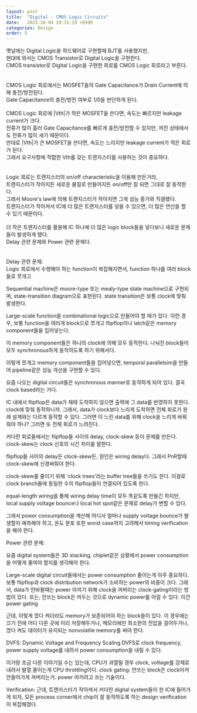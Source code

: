 ```yaml
---
layout: post
title:  "Digital - CMOS Logic Circuits"
date:   2023-10-04 19:31:29 +0900
categories: Design
order: 5
---
```


옛날에는 Digital Logic을 하드웨어로 구현할때 BJT를 사용했지만,<br>
현대에 와서는 CMOS Transistor로 Digital Logic을 구현한다.<br>
CMOS transistor로 Digital Logic을 구현한 회로를 CMOS Logic 회로라고 부른다.<br>
<br>
<br>
CMOS Logic 회로에서는 MOSFET들의 Gate Capacitance가 Drain Current에 의해 충전/방전된다.<br>
Gate Capacitance의 충전/방전 여부로 1/0을 판단하게 된다.<br>
<br>
CMOS Logic 회로에 |Vth|가 작은 MOSFET을 쓴다면, 속도는 빠르지만 leakage current가 크다.<br>
전류가 많이 흘러 Gate Capacitance를 빠르게 충전/방전할 수 있지만, 꺼진 상태에서도 전류가 많이 새기 때문이다.<br>
반대로 |Vth|가 큰 MOSFET을 쓴다면, 속도는 느리지만 leakage current가 적은 회로가 된다.<br>
그래서 요구사항에 적합한 Vth를 갖는 트랜지스터를 사용하는 것이 중요하다.<br>
<br>
<br>
Logic 회로는 트랜지스터의 on/off characteristic을 이용해 만든거라,<br>
트랜지스터가 작아지든 새로운 물질로 만들어지든 on/off만 잘 되면 그대로 잘 동작한다.<br>
그래서 Moore's law에 의해 트랜지스터가 작아지면 그게 성능 증가와 직결됐다.<br>
트랜지스터가 작아져서 IC에 더 많은 트랜지스터를 넣을 수 있으면, 더 많은 연산을 할 수 있기 때문이다.<br>
<br>
더 작은 트랜지스터를 활용해 IC 하나에 더 많은 logic block들을 넣다보니 새로운 문제들이 발생하게 됐다.<br>
Delay 관련 문제와 Power 관련 문제다.<br>
<br>
<br>
Delay 관련 문제:<br>
Logic 회로에서 수행해야 하는 function이 복잡해지면서,
function 하나를 여러 block들로 쪼개고 


Sequential machine은 moore-type 또는 mealy-type state machine으로 구현되며, state-transition diagram으로 표현된다.
state transition은 보통 clock에 맞춰 발생한다.

Large-scale function을 combinational logic으로 만들어야 할 때가 있다.
이런 경우, 보통 function을 여러개 block으로 쪼개고 flipflop이나 latch같은 memory component들을 집어넣는다.

이 memory component들은 하나의 clock에 의해 모두 동작한다.
나눠진 block들이 모두 synchronous하게 동작하도록 하기 위해서다.

이렇게 쪼개고 memory component들을 집어넣으면, temporal parallelsim을 만들어 pipeline같은 성능 개선을 구현할 수 있다.

요즘 나오는 digital circuit들은 synchronous manner로 동작하게 되어 있다.
결국 clock based라는 거다.


IC 내에서 
flipflop은 data가 제때 도착하지 않으면 출력에 그 data를 반영하지 못한다. clock에 맞춰 동작하니까.
그래서, data가 clock보다 느리게 도착하면 전체 회로가 원래 설계와는 다르게 동작할 수 있다.
그러면 이 느린 data를 위해 clock을 느리게 바꿔줘야 하나? 그러면 또 전체 회로가 느려진다.

커다란 회로들에서는 flipflop들 사이의 delay, clock-skew 등이 문제를 만든다.
clock-skew는 clock 신호의 시간 차이를 말한다.

flipflop들 사이의 delay든 clock-skew든, 원인은 wiring delay다.
그래서 PnR할때 clock-skew에 신경써줘야 한다.

clock-skew를 줄이기 위해 'clock trees'라는 buffer tree들을 쓰기도 한다.
이걸로 clock branch들에 동일한 수의 flipflop들이 연결되어 있도록 한다.

equal-length wiring을 통해 wiring delay time이 모두 똑같도록 만들긴 하지만,
local supply voltage bounce나 local hot spot같은 문제로 delay가 변할 수 있다.

그래서 power consumption을 계산해 어디서 얼마나 supply voltage bounce가 발생할지 예측해야 하고,
온도 분포 또한 worst case까지 고려해서 timing verification을 해야 한다.







Power 관련 문제:

요즘 digital system들은 3D stacking, chiplet같은 상황에서 power consumption을 어떻게 줄여야 할지를 생각해야 한다.

Large-scale digital circuit들에서는 power consumption 줄이는게 아주 중요하다.
보통 flipflop과 clock distribution network가 소비하는 power의 비중이 크다.
그래서, data가 안바뀔때는 power 아끼기 위해 clock을 꺼버리는 clock-gating이라는 방법이 있다.
또는, 안쓰는 block은 꺼두는 것으로 dynamic power를 아낄 수 있다. 이건 power gating

근데, 이렇게 껐다 켜더라도 memory가 보존되어야 하는 block들이 있다.
이 경우에는 끄기 전에 어디 다른 곳에 미리 저장해두거나,
메모리에만 최소한의 전압을 걸어두거나,
껐다 켜도 데이터가 유지되는 nonvolatile memory를 써야 한다.

DVFS: Dynamic Voltage and Frequency Scaling
DVFS로 clock frequency, power supply voltage를 내려서 power consumption을 내릴 수 있다.

이거랑 조금 다른 이야기일 수는 있는데, CPU가 과열될 경우 clock, voltage를 강제로 내려서 발열 줄이는게 CPU throttling이다.
clock gating: 안쓰는 block은 clock마저 안들어가게 꺼버리는거. power 아끼려고 쓰는 기술이다.



Verification:
근데, 트랜지스터가 작아져서 커다란 digital system들이 한 IC에 들어가게 되자,
모든 process corner에서 chip이 잘 동작하도록 하는 design verification이 복잡해졌다.

























